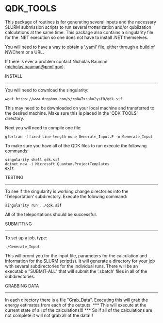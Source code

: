# QDK_TOOLS
This package of routines is for generating several inputs
and the necessary SLURM submission scripts to run several 
trotterization and/or qubiization calculations at the same 
time. This package also contains a singularity file for the 
.NET execution so one does not have to install .NET themselves.

You will need to have a way to obtain a '.yaml' file, either through
a build of NWChem or a URL.

If there is ever a problem contact Nicholas Bauman (nicholas.bauman@pnnl.gov).

INSTALL
*******
You will need to download the singularity:

	wget https://www.dropbox.com/s/rp8w7xzaku2ysf0/qdk.sif

This may need to be downloaded on your local machine and 
transferred to the desired machine. Make sure this is placed
in the 'QDK_TOOLS' directory.

Next you will need to compile one file:

	gfortran -ffixed-line-length-none Generate_Input.F -o Generate_Input

To make sure you have all of the QDK files to run execute the following commands:

	singularity shell qdk.sif
	dotnet new -i Microsoft.Quantum.ProjectTemplates
	exit


TESTING
*******
To see if the singularity is working change directories into the 
'Teleportation' subdirectory. Execute the folowing command:

	singularity run ../qdk.sif

All of the teleportations should be successful.


SUBMITTING
**********
To set up a job, type:

	./Generate_Input

This will promt you for the input file, parameters for the calculation
and information for the SLURM script(s). It will generate a directory
for your job with several subdirectories for the individual runs. There
will be an executable "SUBMIT-ALL" that will submit the '.sbatch' files
in all of the subdirectories.


GRABBING DATA
*************
In each directory there is a file "Grab_Data". Executing this will grab
the energy estimates from each of the outputs.
*** This will execute at the current state of all of the calculations!!!
*** So if all of the calculations are not complete it will not grab all of the data!!!
